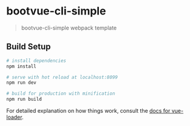 # bootvue-cli-simple

> bootvue-cli-simple webpack template

## Build Setup

``` bash
# install dependencies
npm install

# serve with hot reload at localhost:8099
npm run dev

# build for production with minification
npm run build
```

For detailed explanation on how things work, consult the [docs for vue-loader](http://vuejs.github.io/vue-loader).
